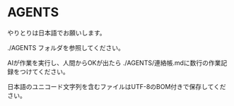 # AGENTS

やりとりは日本語でお願いします。

./AGENTS フォルダを参照してください。

AIが作業を実行し、人間からOKが出たら ./AGENTS/連絡帳.mdに数行の作業記録をつけてください。

日本語のユニコード文字列を含むファイルはUTF-8のBOM付きで保存してください。